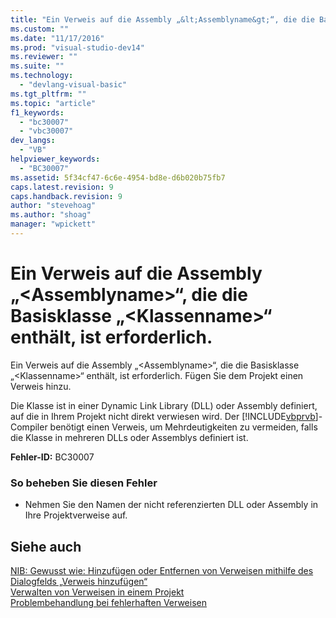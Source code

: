 ```yaml
---
title: "Ein Verweis auf die Assembly „&lt;Assemblyname&gt;“, die die Basisklasse „&lt;Klassenname&gt;“ enth&#228;lt, ist erforderlich. | Microsoft Docs"
ms.custom: ""
ms.date: "11/17/2016"
ms.prod: "visual-studio-dev14"
ms.reviewer: ""
ms.suite: ""
ms.technology: 
  - "devlang-visual-basic"
ms.tgt_pltfrm: ""
ms.topic: "article"
f1_keywords: 
  - "bc30007"
  - "vbc30007"
dev_langs: 
  - "VB"
helpviewer_keywords: 
  - "BC30007"
ms.assetid: 5f34cf47-6c6e-4954-bd8e-d6b020b75fb7
caps.latest.revision: 9
caps.handback.revision: 9
author: "stevehoag"
ms.author: "shoag"
manager: "wpickett"
---
```

# Ein Verweis auf die Assembly „&lt;Assemblyname&gt;“, die die Basisklasse „&lt;Klassenname&gt;“ enth&#228;lt, ist erforderlich.
Ein Verweis auf die Assembly „\<Assemblyname\>“, die die Basisklasse „\<Klassenname\>“ enthält, ist erforderlich. Fügen Sie dem Projekt einen Verweis hinzu.  
  
 Die Klasse ist in einer Dynamic Link Library \(DLL\) oder Assembly definiert, auf die in Ihrem Projekt nicht direkt verwiesen wird. Der [!INCLUDE[vbprvb](../../../csharp/programming-guide/concepts/linq/includes/vbprvb_md.md)]\-Compiler benötigt einen Verweis, um Mehrdeutigkeiten zu vermeiden, falls die Klasse in mehreren DLLs oder Assemblys definiert ist.  
  
 **Fehler\-ID:** BC30007  
  
### So beheben Sie diesen Fehler  
  
-   Nehmen Sie den Namen der nicht referenzierten DLL oder Assembly in Ihre Projektverweise auf.  
  
## Siehe auch  
 [NIB: Gewusst wie: Hinzufügen oder Entfernen von Verweisen mithilfe des Dialogfelds „Verweis hinzufügen“](http://msdn.microsoft.com/de-de/3bd75d61-f00c-47c0-86a2-dd1f20e231c9)   
 [Verwalten von Verweisen in einem Projekt](/visual-studio/ide/managing-references-in-a-project)   
 [Problembehandlung bei fehlerhaften Verweisen](/visual-studio/ide/troubleshooting-broken-references)